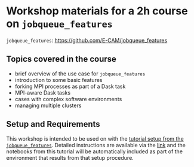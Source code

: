 # Workshop materials for a 2h course on `jobqueue_features`

`jobqueue_features`: <https://github.com/E-CAM/jobqueue_features>


## Topics covered in the course

- brief overview of the use case for `jobqueue_features`
- introduction to some basic features
- forking MPI processes as part of a Dask task
- MPI-aware Dask tasks
- cases with complex software environments
- managing multiple clusters

## Setup and Requirements

This workshop is intended to be used on with the
[tutorial setup from the `jobqueue_features`](https://github.com/E-CAM/jobqueue_features#tutorial-configuration).
Detailed instructions are available via the [link](https://github.com/E-CAM/jobqueue_features#tutorial-configuration)
and the notebooks from this tutorial will be automatically included as part of the environment that results from that
setup procedure.
